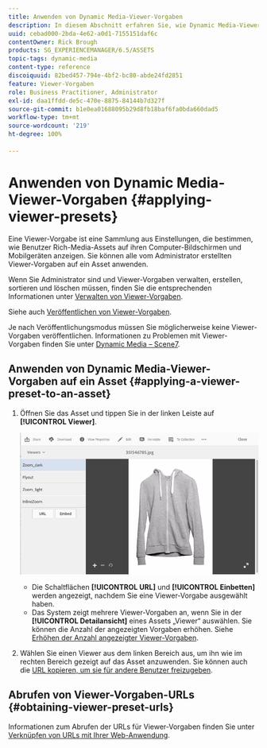 ```yaml
---
title: Anwenden von Dynamic Media-Viewer-Vorgaben
description: In diesem Abschnitt erfahren Sie, wie Dynamic Media-Viewer-Vorgaben angewendet werden.
uuid: cebad000-2bda-4e62-a0d1-7155151daf6c
contentOwner: Rick Brough
products: SG_EXPERIENCEMANAGER/6.5/ASSETS
topic-tags: dynamic-media
content-type: reference
discoiquuid: 82bed457-794e-4bf2-bc80-abde24fd2851
feature: Viewer-Vorgaben
role: Business Practitioner, Administrator
exl-id: daa1ffdd-de5c-470e-8875-84144b7d327f
source-git-commit: b1e0ea01688095b29d8fb18baf6fa0bda660dad5
workflow-type: tm+mt
source-wordcount: '219'
ht-degree: 100%

---
```


# Anwenden von Dynamic Media-Viewer-Vorgaben {#applying-viewer-presets}

Eine Viewer-Vorgabe ist eine Sammlung aus Einstellungen, die bestimmen, wie Benutzer Rich-Media-Assets auf ihren Computer-Bildschirmen und Mobilgeräten anzeigen. Sie können alle vom Administrator erstellten Viewer-Vorgaben auf ein Asset anwenden.

Wenn Sie Administrator sind und Viewer-Vorgaben verwalten, erstellen, sortieren und löschen müssen, finden Sie die entsprechenden Informationen unter [Verwalten von Viewer-Vorgaben](managing-viewer-presets.md).

Siehe auch [Veröffentlichen von Viewer-Vorgaben](managing-viewer-presets.md#publishing-viewer-presets).

Je nach Veröffentlichungsmodus müssen Sie möglicherweise keine Viewer-Vorgaben veröffentlichen.
Informationen zu Problemen mit Viewer-Vorgaben finden Sie unter [Dynamic Media – Scene7](troubleshoot-dms7.md#viewers).

## Anwenden von Dynamic Media-Viewer-Vorgaben auf ein Asset {#applying-a-viewer-preset-to-an-asset}

1. Öffnen Sie das Asset und tippen Sie in der linken Leiste auf **[!UICONTROL Viewer]**.

   ![chlimage_1-104](assets/chlimage_1-104.png)

   * Die Schaltflächen **[!UICONTROL URL]** und **[!UICONTROL Einbetten]** werden angezeigt, nachdem Sie eine Viewer-Vorgabe ausgewählt haben.
   * Das System zeigt mehrere Viewer-Vorgaben an, wenn Sie in der **[!UICONTROL Detailansicht]** eines Assets „Viewer“ auswählen. Sie können die Anzahl der angezeigten Vorgaben erhöhen. Siehe [Erhöhen der Anzahl angezeigter Viewer-Vorgaben](managing-viewer-presets.md).

1. Wählen Sie einen Viewer aus dem linken Bereich aus, um ihn wie im rechten Bereich gezeigt auf das Asset anzuwenden. Sie können auch die [URL kopieren, um sie für andere Benutzer freizugeben](linking-urls-to-yourwebapplication.md).

## Abrufen von Viewer-Vorgaben-URLs {#obtaining-viewer-preset-urls}

Informationen zum Abrufen der URLs für Viewer-Vorgaben finden Sie unter [Verknüpfen von URLs mit Ihrer Web-Anwendung](linking-urls-to-yourwebapplication.md).
